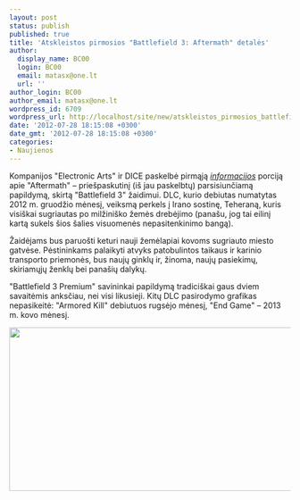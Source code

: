 ```yaml
---
layout: post
status: publish
published: true
title: 'Atskleistos pirmosios "Battlefield 3: Aftermath" detalės'
author:
  display_name: BC00
  login: BC00
  email: matasx@one.lt
  url: ''
author_login: BC00
author_email: matasx@one.lt
wordpress_id: 6709
wordpress_url: http://localhost/site/new/atskleistos_pirmosios_battlefield_3_aftermath_detales/
date: '2012-07-28 18:15:08 +0300'
date_gmt: '2012-07-28 18:15:08 +0300'
categories:
- Naujienos
---
```

<p>
	Kompanijos &quot;Electronic Arts&quot; ir DICE paskelbė pirmąją <a href="http://www.overclockers.ru/softnews/48691/Battlefield_3_Aftermath_DLC_-_pervye_podrobnosti.html"><em>informacijos</em></a> porciją apie &quot;Aftermath&quot; &ndash; prie&scaron;paskutinį (i&scaron; jau paskelbtų) parsisiunčiamą papildymą, skirtą &quot;Battlefield 3&quot; žaidimui. DLC, kurio debiutas numatytas 2012 m. gruodžio mėnesį, veiksmą perkels į Irano sostinę, Teheraną, kuris visi&scaron;kai sugriautas po milžini&scaron;ko žemės drebėjimo (pana&scaron;u, jog tai eilinį kartą sukels &scaron;ios &scaron;alies visuomenės nepasitenkinimo bangą).</p>
<p>
	Žaidėjams bus paruo&scaron;ti keturi nauji žemėlapiai kovoms sugriauto miesto gatvėse. Pėstininkams palaikyti atvyks patobulintos taikaus ir karinio transporto priemonės, bus naujų ginklų ir, žinoma, naujų pasiekimų, skiriamųjų ženklų bei pana&scaron;ių dalykų.</p>
<p>
	&quot;Battlefield 3 Premium&quot; savininkai papildymą tradici&scaron;kai gaus dviem savaitėmis anksčiau, nei visi likusieji. Kitų DLC pasirodymo grafikas nepasikeitė: &quot;Armored Kill&quot; debiutuos rugsėjo mėnesį, &quot;End Game&quot; &ndash; 2013 m. kovo mėnesį.</p>
<p>
	<img alt="" src="http://technews.lt/userfiles/BF3aftermath.jpg" style="width: 520px; height: 293px;" /></p>
